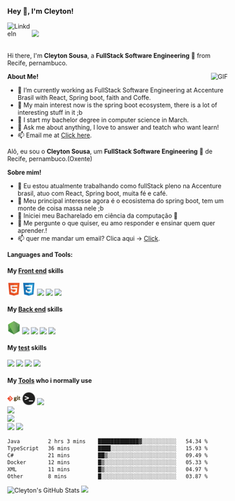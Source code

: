<h3 title="hehehe"> Hey 👋, I'm Cleyton!</h3>

<a href="https://br.linkedin.com/in/cleyton-sousa-3626a11a5">
  <img align="left" alt="LinkdeIn" width="56px" src="https://img.icons8.com/color/48/000000/linkedin.png" />
</a>
<br>
<img src="https://komarev.com/ghpvc/?username=CleytonSousa&color=blueviolet">
<br />
<br />

Hi there, I'm **Cleyton Sousa**, a **FullStack Software Engineering** 🚀 from Recife, pernambuco.

  <img align="right" alt="GIF" src="https://i.pinimg.com/originals/e4/26/70/e426702edf874b181aced1e2fa5c6cde.gif" />

**About Me!**

- 🌱 I’m currently working as FullStack Software Engineering at Accenture Brasil with React, Spring boot, faith and Coffe. 
- 🤔 My main interest now is the spring boot ecosystem, there is a lot of interesting stuff in it ;b 
- 💼 I start my bachelor degree in computer science in March.
- 💬 Ask me about anything, I love to answer and teatch who want learn!
- 📫 Email me at [Click here](mailto:cleytonsousadossantos.2021@gmail.com).


Alô, eu sou o **Cleyton Sousa**, um **FullStack Software Engineering** 🚀 de Recife, pernambuco.(Oxente)

**Sobre mim!**

- 🌱 Eu estou atualmente trabalhando como fullStack pleno na Accenture brasil, atuo com React, Spring boot, muita fé e café.
- 🤔 Meu principal interesse agora é o ecosistema do spring boot, tem um monte de coisa massa nele ;b
- 💼 Iniciei meu Bacharelado em ciência da computação 🤠
- 💬 Me pergunte o que quiser, eu amo responder e ensinar quem quer aprender.!
- 📫 quer me mandar um email? Clica aqui -> [Click](mailto:cleytonsousadossantos.2021@gmail.com).


**Languages and Tools:**  

<h4>My <u>Front end</u> skills</h4>

<code><img height="30" src="https://raw.githubusercontent.com/devicons/devicon/master/icons/html5/html5-original.svg"></code>
<code><img height="30" src="https://raw.githubusercontent.com/devicons/devicon/master/icons/css3/css3-original.svg"></code>
<code><img height="30" src="https://upload.wikimedia.org/wikipedia/commons/9/99/Unofficial_JavaScript_logo_2.svg"></code>
<code><img height="30" src="https://upload.wikimedia.org/wikipedia/commons/4/4c/Typescript_logo_2020.svg"></code>
<code><img height="30" src="https://upload.wikimedia.org/wikipedia/commons/4/47/React.svg"></code>

<h4>My <u>Back end</u> skills</h4>

<code><img height="30" src="https://raw.githubusercontent.com/github/explore/80688e429a7d4ef2fca1e82350fe8e3517d3494d/topics/nodejs/nodejs.png"></code>
<code><img height="30" src="https://res.cloudinary.com/crunchbase-production/image/upload/c_lpad,h_256,w_256,f_auto,q_auto:eco,dpr_1/rtlx0sivc7wcr75y5bkj"></code>
<code><img height="20" src="https://upload.wikimedia.org/wikipedia/commons/0/0a/MySQL_textlogo.svg"></code>
<code><img height="35" src="https://devkico.itexto.com.br/wp-content/uploads/2014/08/spring-boot-project-logo.png"></code>
<code><img height="40" src="https://cdn-icons-png.flaticon.com/512/226/226777.png"></code>

<h4>My <u>test</u> skills</h4>

<code><img height="30" src="https://testing-library.com/img/octopus-128x128.png"></code>
<code><img height="30" src="https://cdn.freebiesupply.com/logos/large/2x/jest-logo-svg-vector.svg"></code>
<code><img height="30" src="https://images.g2crowd.com/uploads/product/image/social_landscape/social_landscape_5b9d2c5176ad8f918a0ad84241ab9673/junit.png"></code>
<code><img height="30" src="https://upload.wikimedia.org/wikipedia/commons/2/2c/Mockito_Logo.png"></code>


<h4>My <u>Tools</u> who i normally use</h4>

<code><img height="30" src="https://raw.githubusercontent.com/github/explore/80688e429a7d4ef2fca1e82350fe8e3517d3494d/topics/git/git.png"></code>
<code><img height="30" src="https://raw.githubusercontent.com/github/explore/80688e429a7d4ef2fca1e82350fe8e3517d3494d/topics/terminal/terminal.png"></code>
<code><img height="30" src="https://cdn.worldvectorlogo.com/logos/trello.svg"></code>
<code>
<code><img height="30" src="https://www.solarwinds.com/-/media/solarwinds/swdcv2/licensed-products/service-desk/integrations/sd-integrations-logo-jira.ashx?rev=701fbaa7f8ac4ae08e0406c8984c43e7&hash=75D4F04DE99B88DE7B2C4193F0616F1F"></code>
<code><img height="30" src="https://seeklogo.com/images/Y/yarn-logo-F5E7A65FA2-seeklogo.com.png"></code>
<img height="30" src="https://miro.medium.com/max/275/1*-Wt5cIM3FpDRAv0C9kKhCA.png"></code>
<code><img height="30" src="https://upload.wikimedia.org/wikipedia/commons/9/9a/Visual_Studio_Code_1.35_icon.svg"></code>

 <!--START_SECTION:waka-->

```text
Java         2 hrs 3 mins    █████████████▓░░░░░░░░░░░   54.34 %
TypeScript   36 mins         ████░░░░░░░░░░░░░░░░░░░░░   15.93 %
C#           21 mins         ██▒░░░░░░░░░░░░░░░░░░░░░░   09.49 %
Docker       12 mins         █▒░░░░░░░░░░░░░░░░░░░░░░░   05.33 %
XML          11 mins         █▒░░░░░░░░░░░░░░░░░░░░░░░   04.97 %
Other        8 mins          █░░░░░░░░░░░░░░░░░░░░░░░░   03.87 %
```

<!--END_SECTION:waka-->

<img src="https://github-readme-stats.vercel.app/api?username=CleytonSousa&show_icons=true&hide_border=true&count_private=true&theme=shades-of-purple&icon_color=fad000" alt="Cleyton's GitHub Stats">
<img src="https://github-readme-stats.vercel.app/api/top-langs/?username=CleytonSousa&theme=shades-of-purple"/>
